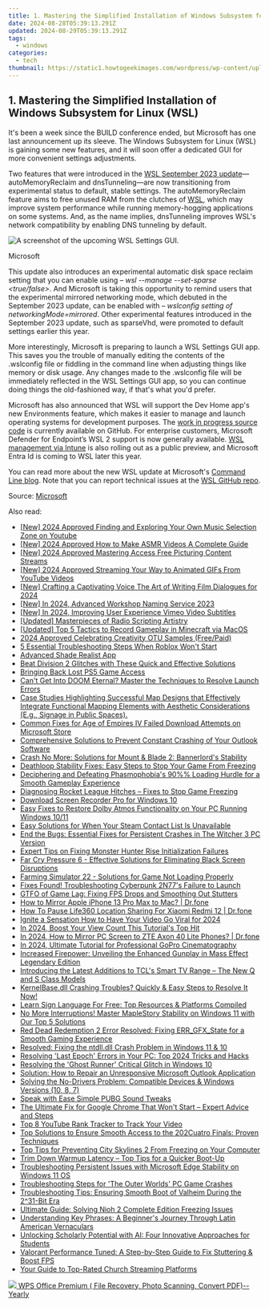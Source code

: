 ```yaml
---
title: 1. Mastering the Simplified Installation of Windows Subsystem for Linux (WSL)
date: 2024-08-28T05:39:13.291Z
updated: 2024-08-29T05:39:13.291Z
tags:
  - windows
categories:
  - tech
thumbnail: https://static1.howtogeekimages.com/wordpress/wp-content/uploads/2023/08/windows-11-4.jpg
---
```


## 1. Mastering the Simplified Installation of Windows Subsystem for Linux (WSL)

It's been a week since the BUILD conference ended, but Microsoft has one last announcement up its sleeve. The Windows Subsystem for Linux (WSL) is gaining some new features, and it will soon offer a dedicated GUI for more convenient settings adjustments.

 Two features that were introduced in the [WSL September 2023 update](https://devblogs.microsoft.com/commandline/windows-subsystem-for-linux-september-2023-update/)—autoMemoryReclaim and dnsTunneling—are now transitioning from experimental status to default, stable settings. The autoMemoryReclaim feature aims to free unused RAM from the clutches of [WSL](https://extra-guidance.techidaily.com/2024-approved-quick-tips-to-master-free-countdown-functions/), which may improve system performance while running memory-hogging applications on some systems. And, as the name implies, dnsTunneling improves WSL's network compatibility by enabling DNS tunneling by default.

![A screenshot of the upcoming WSL Settings GUI.](https://static1.howtogeekimages.com/wordpress/wp-content/uploads/2024/05/53.jpg) 

Microsoft

 This update also introduces an experimental automatic disk space reclaim setting that you can enable using _– wsl --manage --set-sparse <true/false>_. And Microsoft is taking this opportunity to remind users that the experimental mirrored networking mode, which debuted in the September 2023 update, can be enabled with _– wslconfig setting of networkingMode=mirrored_. Other experimental features introduced in the September 2023 update, such as sparseVhd, were promoted to default settings earlier this year.

 More interestingly, Microsoft is preparing to launch a WSL Settings GUI app. This saves you the trouble of manually editing the contents of the .wslconfig file or fiddling in the command line when adjusting things like memory or disk usage. Any changes made to the .wslconfig file will be immediately reflected in the WSL Settings GUI app, so you can continue doing things the old-fashioned way, if that's what you'd prefer.

 Microsoft has also announced that WSL will support the Dev Home app's new Environments feature, which makes it easier to manage and launch operating systems for development purposes. The [work in progress source code](https://github.com/WhitewaterFoundry/DevHomeWSLExtension) is currently available on GitHub. For enterprise customers, Microsoft Defender for Endpoint’s WSL 2 support is now generally available. [WSL management via Intune](https://learn.microsoft.com/en-us/windows/wsl/enterprise#configure-recommended-settings-with-intune) is also rolling out as a public preview, and Microsoft Entra Id is coming to WSL later this year.

 You can read more about the new WSL update at Microsoft's [Command Line blog](https://devblogs.microsoft.com/commandline/whats-new-in-the-windows-subsystem-for-linux-in-may-2024/). Note that you can report technical issues at the [WSL GitHub repo](https://github.com/microsoft/wsl).

 Source: [Microsoft](https://devblogs.microsoft.com/commandline/whats-new-in-the-windows-subsystem-for-linux-in-may-2024/)

<ins class="adsbygoogle"
     style="display:block"
     data-ad-format="autorelaxed"
     data-ad-client="ca-pub-7571918770474297"
     data-ad-slot="1223367746"></ins>



<ins class="adsbygoogle"
     style="display:block"
     data-ad-client="ca-pub-7571918770474297"
     data-ad-slot="8358498916"
     data-ad-format="auto"
     data-full-width-responsive="true"></ins>

<span class="atpl-alsoreadstyle">Also read:</span>
<div><ul>
<li><a href="https://eaxpv-info.techidaily.com/new-2024-approved-finding-and-exploring-your-own-music-selection-zone-on-youtube/"><u>[New] 2024 Approved  Finding and Exploring Your Own Music Selection Zone on Youtube</u></a></li>
<li><a href="https://eaxpv-info.techidaily.com/new-2024-approved-how-to-make-asmr-videos-a-complete-guide/"><u>[New] 2024 Approved  How to Make ASMR Videos  A Complete Guide</u></a></li>
<li><a href="https://article-tips.techidaily.com/new-2024-approved-mastering-access-free-picturing-content-streams/"><u>[New] 2024 Approved  Mastering Access  Free Picturing Content Streams</u></a></li>
<li><a href="https://youtube-blog.techidaily.com/024-approved-streaming-your-way-to-animated-gifs-from-youtube-videos/"><u>[New] 2024 Approved  Streaming Your Way to Animated GIFs From YouTube Videos</u></a></li>
<li><a href="https://fox-hovers.techidaily.com/new-crafting-a-captivating-voice-the-art-of-writing-film-dialogues-for-2024/"><u>[New] Crafting a Captivating Voice  The Art of Writing Film Dialogues for 2024</u></a></li>
<li><a href="https://article-tips.techidaily.com/new-in-2024-advanced-workshop-naming-service-2023/"><u>[New] In 2024, Advanced Workshop Naming Service 2023</u></a></li>
<li><a href="https://vimeo-videos.techidaily.com/new-in-2024-improving-user-experience-vimeo-video-subtitles/"><u>[New] In 2024, Improving User Experience  Vimeo Video Subtitles</u></a></li>
<li><a href="https://fox-hovers.techidaily.com/updated-masterpieces-of-radio-scripting-artistry/"><u>[Updated] Masterpieces of Radio Scripting Artistry</u></a></li>
<li><a href="https://on-screen-recording.techidaily.com/updated-top-5-tactics-to-record-gameplay-in-minecraft-via-macos/"><u>[Updated] Top 5 Tactics to Record Gameplay in Minecraft via MacOS</u></a></li>
<li><a href="https://fox-http.techidaily.com/2024-approved-celebrating-creativity-otu-samples-freepaid/"><u>2024 Approved  Celebrating Creativity  OTU Samples (Free/Paid)</u></a></li>
<li><a href="https://win-blog.techidaily.com/5-essential-troubleshooting-steps-when-roblox-wont-start/"><u>5 Essential Troubleshooting Steps When Roblox Won't Start</u></a></li>
<li><a href="https://extra-information.techidaily.com/advanced-shade-realist-app/"><u>Advanced Shade Realist App</u></a></li>
<li><a href="https://win-blog.techidaily.com/1723006866062-beat-division-2-glitches-with-these-quick-and-effective-solutions/"><u>Beat Division 2 Glitches with These Quick and Effective Solutions</u></a></li>
<li><a href="https://games-able.techidaily.com/bringing-back-lost-ps5-game-access/"><u>Bringing Back Lost PS5 Game Access</u></a></li>
<li><a href="https://win-blog.techidaily.com/cant-get-into-doom-eternal-master-the-techniques-to-resolve-launch-errors/"><u>Can't Get Into DOOM Eternal? Master the Techniques to Resolve Launch Errors</u></a></li>
<li><a href="https://games-able.techidaily.com/case-studies-highlighting-successful-map-designs-that-effectively-integrate-functional-mapping-elements-with-aesthetic-considerations-eg-signage-in-public-s5/"><u>Case Studies Highlighting Successful Map Designs that Effectively Integrate Functional Mapping Elements with Aesthetic Considerations (E.g., Signage in Public Spaces).</u></a></li>
<li><a href="https://win-blog.techidaily.com/common-fixes-for-age-of-empires-iv-failed-download-attempts-on-microsoft-store/"><u>Common Fixes for Age of Empires IV Failed Download Attempts on Microsoft Store</u></a></li>
<li><a href="https://win-blog.techidaily.com/comprehensive-solutions-to-prevent-constant-crashing-of-your-outlook-software/"><u>Comprehensive Solutions to Prevent Constant Crashing of Your Outlook Software</u></a></li>
<li><a href="https://win-blog.techidaily.com/crash-no-more-solutions-for-mount-and-blade-2-bannerlords-stability/"><u>Crash No More: Solutions for Mount & Blade 2: Bannerlord's Stability</u></a></li>
<li><a href="https://win-blog.techidaily.com/deathloop-stability-fixes-easy-steps-to-stop-your-game-from-freezing/"><u>Deathloop Stability Fixes: Easy Steps to Stop Your Game From Freezing</u></a></li>
<li><a href="https://win-blog.techidaily.com/deciphering-and-defeating-phasmophobias-90-loading-hurdle-for-a-smooth-gameplay-experience/"><u>Deciphering and Defeating Phasmophobia's 90%% Loading Hurdle for a Smooth Gameplay Experience</u></a></li>
<li><a href="https://win-blog.techidaily.com/diagnosing-rocket-league-hitches-fixes-to-stop-game-freezing/"><u>Diagnosing Rocket League Hitches – Fixes to Stop Game Freezing</u></a></li>
<li><a href="https://screen-sharing-recording.techidaily.com/download-screen-recorder-pro-for-windows-10/"><u>Download Screen Recorder Pro for Windows 10</u></a></li>
<li><a href="https://win-blog.techidaily.com/easy-fixes-to-restore-dolby-atmos-functionality-on-your-pc-running-windows-1011/"><u>Easy Fixes to Restore Dolby Atmos Functionality on Your PC Running Windows 10/11</u></a></li>
<li><a href="https://win-blog.techidaily.com/easy-solutions-for-when-your-steam-contact-list-is-unavailable/"><u>Easy Solutions for When Your Steam Contact List Is Unavailable</u></a></li>
<li><a href="https://win-blog.techidaily.com/end-the-bugs-essential-fixes-for-persistent-crashes-in-the-witcher-3-pc-version/"><u>End the Bugs: Essential Fixes for Persistent Crashes in The Witcher 3 PC Version</u></a></li>
<li><a href="https://win-blog.techidaily.com/expert-tips-on-fixing-monster-hunter-rise-initialization-failures/"><u>Expert Tips on Fixing Monster Hunter Rise Initialization Failures</u></a></li>
<li><a href="https://win-blog.techidaily.com/far-cry-pressure-6-effective-solutions-for-eliminating-black-screen-disruptions/"><u>Far Cry Pressure 6 - Effective Solutions for Eliminating Black Screen Disruptions</u></a></li>
<li><a href="https://win-blog.techidaily.com/farming-simulator-22-solutions-for-game-not-loading-properly/"><u>Farming Simulator 22 - Solutions for Game Not Loading Properly</u></a></li>
<li><a href="https://win-blog.techidaily.com/fixes-found-troubleshooting-cyberpunk-2n77s-failure-to-launch/"><u>Fixes Found! Troubleshooting Cyberpunk 2N77's Failure to Launch</u></a></li>
<li><a href="https://win-blog.techidaily.com/gtfo-of-game-lag-fixing-fps-drops-and-smoothing-out-stutters/"><u>GTFO of Game Lag: Fixing FPS Drops and Smoothing Out Stutters</u></a></li>
<li><a href="https://screen-mirror.techidaily.com/how-to-mirror-apple-iphone-13-pro-max-to-mac-drfone-by-drfone-ios/"><u>How to Mirror Apple iPhone 13 Pro Max to Mac? | Dr.fone</u></a></li>
<li><a href="https://location-social.techidaily.com/how-to-pause-life360-location-sharing-for-xiaomi-redmi-12-drfone-by-drfone-virtual-android/"><u>How To Pause Life360 Location Sharing For Xiaomi Redmi 12 | Dr.fone</u></a></li>
<li><a href="https://youtube-stream.techidaily.com/ignite-a-sensation-how-to-have-your-video-go-viral-for-2024/"><u>Ignite a Sensation  How to Have Your Video Go Viral for 2024</u></a></li>
<li><a href="https://extra-lessons.techidaily.com/in-2024-boost-your-view-count-this-tutorials-top-hit/"><u>In 2024, Boost Your View Count  This Tutorial's Top Hit</u></a></li>
<li><a href="https://screen-mirror.techidaily.com/in-2024-how-to-mirror-pc-screen-to-zte-axon-40-lite-phones-drfone-by-drfone-android/"><u>In 2024, How to Mirror PC Screen to ZTE Axon 40 Lite Phones? | Dr.fone</u></a></li>
<li><a href="https://some-guidance.techidaily.com/in-2024-ultimate-tutorial-for-professional-gopro-cinematography/"><u>In 2024, Ultimate Tutorial for Professional GoPro Cinematography</u></a></li>
<li><a href="https://win-blog.techidaily.com/increased-firepower-unveiling-the-enhanced-gunplay-in-mass-effect-legendary-edition/"><u>Increased Firepower: Unveiling the Enhanced Gunplay in Mass Effect Legendary Edition</u></a></li>
<li><a href="https://tech-recovery.techidaily.com/introducing-the-latest-additions-to-tcls-smart-tv-range-the-new-q-and-s-class-models/"><u>Introducing the Latest Additions to TCL's Smart TV Range – The New Q and S Class Models</u></a></li>
<li><a href="https://win-blog.techidaily.com/kernelbasedll-crashing-troubles-quickly-and-easy-steps-to-resolve-it-now/"><u>KernelBase.dll Crashing Troubles? Quickly & Easy Steps to Resolve It Now!</u></a></li>
<li><a href="https://technical-tips.techidaily.com/learn-sign-language-for-free-top-resources-and-platforms-compiled/"><u>Learn Sign Language For Free: Top Resources & Platforms Compiled</u></a></li>
<li><a href="https://win-blog.techidaily.com/no-more-interruptions-master-maplestory-stability-on-windows-11-with-our-top-5-solutions/"><u>No More Interruptions! Master MapleStory Stability on Windows 11 with Our Top 5 Solutions</u></a></li>
<li><a href="https://win-blog.techidaily.com/red-dead-redemption-2-error-resolved-fixing-errgfxstate-for-a-smooth-gaming-experience/"><u>Red Dead Redemption 2 Error Resolved: Fixing ERR_GFX_State for a Smooth Gaming Experience</u></a></li>
<li><a href="https://win-blog.techidaily.com/resolved-fixing-the-ntdlldll-crash-problem-in-windows-11-and-10/"><u>Resolved: Fixing the ntdll.dll Crash Problem in Windows 11 & 10</u></a></li>
<li><a href="https://win-blog.techidaily.com/resolving-last-epoch-errors-in-your-pc-top-2024-tricks-and-hacks/"><u>Resolving 'Last Epoch' Errors in Your PC: Top 2024 Tricks and Hacks</u></a></li>
<li><a href="https://win-blog.techidaily.com/resolving-the-ghost-runner-critical-glitch-in-windows-10/"><u>Resolving the 'Ghost Runner' Critical Glitch in Windows 10</u></a></li>
<li><a href="https://win-blog.techidaily.com/solution-how-to-repair-an-unresponsive-microsoft-outlook-application/"><u>Solution: How to Repair an Unresponsive Microsoft Outlook Application</u></a></li>
<li><a href="https://driver-error.techidaily.com/solving-the-no-drivers-problem-compatible-devices-and-windows-versions-10-8-7/"><u>Solving the No-Drivers Problem: Compatible Devices & Windows Versions (10, 8, 7)</u></a></li>
<li><a href="https://extra-information.techidaily.com/speak-with-ease-simple-pubg-sound-tweaks/"><u>Speak with Ease  Simple PUBG Sound Tweaks</u></a></li>
<li><a href="https://win-blog.techidaily.com/the-ultimate-fix-for-google-chrome-that-wont-start-expert-advice-and-steps/"><u>The Ultimate Fix for Google Chrome That Won't Start – Expert Advice and Steps</u></a></li>
<li><a href="https://youtube-videos.techidaily.com/top-8-youtube-rank-tracker-to-track-your-video/"><u>Top 8 YouTube Rank Tracker to Track Your Video</u></a></li>
<li><a href="https://win-blog.techidaily.com/top-solutions-to-ensure-smooth-access-to-the-202cuatro-finals-proven-techniques/"><u>Top Solutions to Ensure Smooth Access to the 202Cuatro Finals: Proven Techniques</u></a></li>
<li><a href="https://win-blog.techidaily.com/top-tips-for-preventing-city-skylines-2-from-freezing-on-your-computer/"><u>Top Tips for Preventing City Skylines 2 From Freezing on Your Computer</u></a></li>
<li><a href="https://win11-tips.techidaily.com/trim-down-warmup-latency-top-tips-for-a-quicker-boot-up/"><u>Trim Down Warmup Latency – Top Tips for a Quicker Boot-Up</u></a></li>
<li><a href="https://win-blog.techidaily.com/troubleshooting-persistent-issues-with-microsoft-edge-stability-on-windows-11-os/"><u>Troubleshooting Persistent Issues with Microsoft Edge Stability on Windows 11 OS</u></a></li>
<li><a href="https://win-blog.techidaily.com/troubleshooting-steps-for-the-outer-worlds-pc-game-crashes/"><u>Troubleshooting Steps for 'The Outer Worlds' PC Game Crashes</u></a></li>
<li><a href="https://win-blog.techidaily.com/troubleshooting-tips-ensuring-smooth-boot-of-valheim-during-the-231-bit-era/"><u>Troubleshooting Tips: Ensuring Smooth Boot of Valheim During the 2^31-Bit Era</u></a></li>
<li><a href="https://win-blog.techidaily.com/ultimate-guide-solving-nioh-2-complete-edition-freezing-issues/"><u>Ultimate Guide: Solving Nioh 2 Complete Edition Freezing Issues</u></a></li>
<li><a href="https://mondly-stories.techidaily.com/understanding-key-phrases-a-beginners-journey-through-latin-american-vernaculars/"><u>Understanding Key Phrases: A Beginner's Journey Through Latin American Vernaculars</u></a></li>
<li><a href="https://tech-haven.techidaily.com/unlocking-scholarly-potential-with-ai-four-innovative-approaches-for-students/"><u>Unlocking Scholarly Potential with AI: Four Innovative Approaches for Students</u></a></li>
<li><a href="https://win-blog.techidaily.com/valorant-performance-tuned-a-step-by-step-guide-to-fix-stuttering-and-boost-fps/"><u>Valorant Performance Tuned: A Step-by-Step Guide to Fix Stuttering & Boost FPS</u></a></li>
<li><a href="https://extra-tips.techidaily.com/your-guide-to-top-rated-church-streaming-platforms/"><u>Your Guide to Top-Rated Church Streaming Platforms</u></a></li>
</ul></div>

<!-- affiliate ads begin -->
<a href="https://secure.2checkout.com/order/checkout.php?PRODS=38729081&QTY=1&AFFILIATE=108875&CART=1"><img src="https://website-prod.cache.wpscdn.com/img/wps-spreadsheet-free-excel-editor-online-offline-1x.93e269d.png" border="0">
WPS Office Premium ( File Recovery, Photo Scanning, Convert PDF)--Yearly</a>
<!-- affiliate ads end -->
